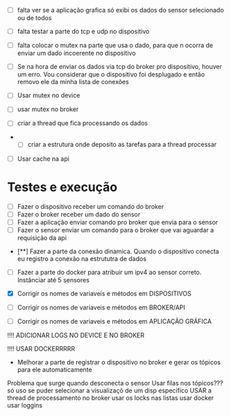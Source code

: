 - [ ] falta ver se a aplicação grafica só exibi os dados do sensor selecionado ou de todos

- [ ] falta testar a parte do tcp e udp no dispositivo

- [ ] falta colocar o mutex na parte que usa o dado, para que n ocorra de enviar um dado incoerente no dispositivo

 - [ ] Se na hora de enviar os dados via tcp do broker pro dispositivo, houver um erro. Vou considerar que o dispositivo foi desplugado e então removo ele da minha lista de conexões

- [ ] Usar mutex no device
- [ ] usar mutex no broker
- [ ] criar a thread que fica processando os dados
- - [ ] criar a estrutura onde  deposito as tarefas para a thread processar
- [ ] Usar cache na api
# Testes e execução
- [ ] Fazer o dispositivo receber um comando do broker
- [ ] Fazer o broker receber um dado do sensor
- [ ] Fazer a aplicação enviar comando pro broker que envia para o sensor
- [ ] Fazer o sensor enviar um comando para o broker que vai aguardar a requisição da api 

- [**] Fazer a parte da conexão dinamica. Quando o dispositivo conecta eu registro a conexão na estrututra de dados 

- [ ] Fazer a parte do docker para atribuir um ipv4 ao sensor correto. Instânciar até 5 sensores


- [x] Corrigir os nomes de variaveis e métodos em DISPOSITIVOS
- [ ] Corrigir os nomes de variaveis e métodos em BROKER/API
- [ ] Corrigir os nomes de variaveis e métodos em APLICAÇÃO GRÁFICA

!!!! ADICIONAR LOGS NO DEVICE E NO BROKER

!!!! USAR DOCKERRRRR





- Melhorar a parte de registrar o dispositivo no broker e gerar os tópicos para ele automaticamente




Problema que surge quando desconecta o sensor
Usar filas nos tópicos??? só uso se puder selecionar a visualizaçõ de um disp especifico
USAR a thread de processamento no broker
usar os locks nas listas
usar docker 
usar loggins